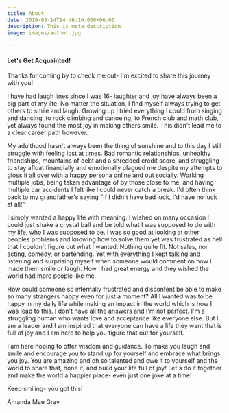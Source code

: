 ```yaml
---
title: About
date: 2019-05-14T14:46:10.000+06:00
description: This is meta description
image: images/author.jpg

---
```

#### Let's Get Acquainted!

Thanks for coming by to check me out- I'm excited to share this journey with you!  
  
I have had laugh lines since I was 16- laughter and joy have always been a big part of my life. No matter the situation, I find myself always trying to get others to smile and laugh. Growing up I tried everything I could from singing and dancing, to rock climbing and canoeing, to French club and math club, yet always found the most joy in making others smile. This didn't lead me to a clear career path however.

My adulthood hasn't always been the thing of sunshine and to this day I still struggle with feeling lost at times. Bad romantic relationships, unhealthy friendships, mountains of debt and a shredded credit score, and struggling to stay afloat financially and emotionally plagued me despite my attempts to gloss it all over with a happy persona online and out socially. Working multiple jobs, being taken advantage of by those close to me, and having multiple car accidents I felt like I could never catch a break. I'd often think back to my grandfather's saying "If I didn't have bad luck, I'd have no luck at all!"

I simply wanted a happy life with meaning. I wished on many occasion I could just shake a crystal ball and be told what I was supposed to do with my life, who I was supposed to be. I was so good at looking at other peoples problems and knowing how to solve them yet was frustrated as hell that I couldn't figure out what I wanted. Nothing quite fit. Not sales, nor acting, comedy, or bartending. Yet with everything I kept talking and listening and surprising myself when someone would comment on how I made them smile or laugh. How I had great energy and they wished the world had more people like me.

How could someone so internally frustrated and discontent be able to make so many strangers happy even for just a moment? All I wanted was to be happy in my daily life while making an impact in the world which is how I was lead to this. I don't have all the answers and I'm not perfect. I'm a struggling human who wants love and acceptance like everyone else. But I am a leader and I am inspired that everyone can have a life they want that is full of joy and I am here to help you figure that out for yourself.

I am here hoping to offer wisdom and guidance. To make you laugh and smile and encourage you to stand up for yourself and embrace what brings you joy. You are amazing and oh so talented and owe it to yourself and the world to share that, hone it, and build your life full of joy! Let's do it together and make the world a happier place- even just one joke at a time!

Keep smiling- you got this!

Amanda Mae Gray